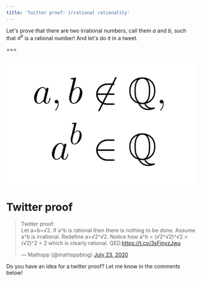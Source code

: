 ```yaml
---
title: 'Twitter proof: irrational rationality'
---
```


Let's prove that there are two irrational numbers, call them $a$ and $b$, such that $a^b$ is a rational number! And let's do it in a tweet.

===

<script async src="https://platform.twitter.com/widgets.js" charset="utf-8"></script>

![the variable a raised to the power of b](atotheb.png)

# Twitter proof

<blockquote class="twitter-tweet"><p lang="en" dir="ltr">Twitter proof:<br>Let a=b=√2. If a^b is rational then there is nothing to be done. Assume a^b is irrational. Redefine a=√2^√2. Notice how a^b = (√2^√2)^√2 = (√2)^2 = 2 which is clearly rational. QED.<a href="https://t.co/3sFinyzJwu">https://t.co/3sFinyzJwu</a></p>&mdash; Mathspp (@mathsppblog) <a href="https://twitter.com/mathsppblog/status/1286089355732365313?ref_src=twsrc%5Etfw">July 23, 2020</a></blockquote>

Do you have an idea for a twitter proof? Let me know in the comments below!
